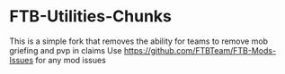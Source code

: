 # FTB-Utilities-Chunks
This is a simple fork that removes the ability for teams to remove mob griefing and pvp in claims
Use https://github.com/FTBTeam/FTB-Mods-Issues for any mod issues
